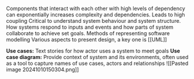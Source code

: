 Components that interact with each other with high levels of dependency can exponentially increases complexity and dependencies. Leads to high coupling
Critical to understand system behaviour and system structure. How systems respond to inputs and events and how parts of system collaborate to achieve set goals.
Methods of representing software modelling
Various aspects to present design, a key one is [[UML]]

**Use cases:**
Text stories for how actor uses a system to meet goals
**Use case diagram:**
Provide context of system and its environments, often used as a tool to capture names of use cases, actors and relationships
![[Pasted image 20241010150304.png]]
